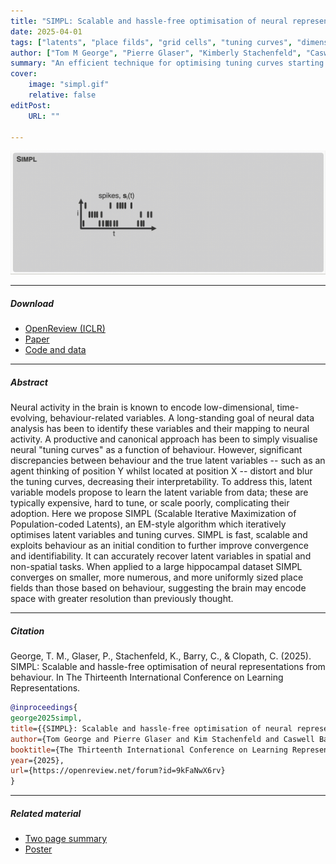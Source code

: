 ```yaml
---
title: "SIMPL: Scalable and hassle-free optimisation of neural representations from behaviour"
date: 2025-04-01
tags: ["latents", "place filds", "grid cells", "tuning curves", "dimensionality reduction"]
author: ["Tom M George", "Pierre Glaser", "Kimberly Stachenfeld", "Caswell Barry", "Claudia Clopath"]
summary: "An efficient technique for optimising tuning curves starting from behaviour by iteratively refitting the tuning curves and redecoding the latent variables." 
cover:
    image: "simpl.gif"
    relative: false
editPost:
    URL: ""

---
```


![](simpl2.gif)

---

##### Download

+ [OpenReview (ICLR)](https://openreview.net/forum?id=9kFaNwX6rv)
+ [Paper](simpl.pdf)
+ [Code and data](https://github.com/TomGeorge1234/SIMPL)

---

##### Abstract

Neural activity in the brain is known to encode low-dimensional, time-evolving, behaviour-related variables. A long-standing goal of neural data analysis has been to identify these variables and their mapping to neural activity. A productive and canonical approach has been to simply visualise neural "tuning curves" as a function of behaviour. However, significant discrepancies between behaviour and the true latent variables -- such as an agent thinking of position Y whilst located at position X -- distort and blur the tuning curves, decreasing their interpretability. To address this, latent variable models propose to learn the latent variable from data; these are typically expensive, hard to tune, or scale poorly, complicating their adoption. Here we propose SIMPL (Scalable Iterative Maximization of Population-coded Latents), an EM-style algorithm which iteratively optimises latent variables and tuning curves. SIMPL is fast, scalable and exploits behaviour as an initial condition to further improve convergence and identifiability. It can accurately recover latent variables in spatial and non-spatial tasks. When applied to a large hippocampal dataset SIMPL converges on smaller, more numerous, and more uniformly sized place fields than those based on behaviour, suggesting the brain may encode space with greater resolution than previously thought.

---

##### Citation

George, T. M., Glaser, P., Stachenfeld, K., Barry, C., & Clopath, C. (2025). SIMPL: Scalable and hassle-free optimisation of neural representations from behaviour. In The Thirteenth International Conference on Learning Representations.

```BibTeX
@inproceedings{
george2025simpl,
title={{SIMPL}: Scalable and hassle-free optimisation of neural representations from behaviour},
author={Tom George and Pierre Glaser and Kim Stachenfeld and Caswell Barry and Claudia Clopath},
booktitle={The Thirteenth International Conference on Learning Representations},
year={2025},
url={https://openreview.net/forum?id=9kFaNwX6rv}
}
```

---

##### Related material

+ [Two page summary](cosyne.pdf)
+ [Poster](simpl_poster.pdf)
